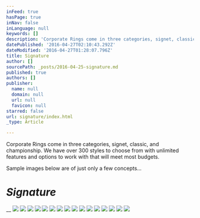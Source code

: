 ```yaml
---
inFeed: true
hasPage: true
inNav: false
inLanguage: null
keywords: []
description: 'Corporate Rings come in three categories, signet, classic, and championship. We have over 300 styles to choose from with unlimited features and options to work with that will meet most budgets.'
datePublished: '2016-04-27T02:10:43.292Z'
dateModified: '2016-04-27T01:28:07.796Z'
title: Signature
author: []
sourcePath: _posts/2016-04-25-signature.md
published: true
authors: []
publisher:
  name: null
  domain: null
  url: null
  favicon: null
starred: false
url: signature/index.html
_type: Article

---
```

Corporate Rings come in three categories, signet, classic, and championship. We have over 300 styles to choose from with unlimited features and options to work with that will meet most budgets.

Sample images below are of just only a few concepts...

# _Signature_

__
![](https://s3-us-west-2.amazonaws.com/the-grid-img/p/8efd1472fb231a604b2a6f3ebdcacf6b1880da47.jpg)
![](https://s3-us-west-2.amazonaws.com/the-grid-img/p/a479a5900920fff1651fb24cf18af152b5f8f3f5.jpg)
![](https://the-grid-user-content.s3-us-west-2.amazonaws.com/2c59f52d-8c78-484d-9781-3884519fc286.jpg)
![](https://the-grid-user-content.s3-us-west-2.amazonaws.com/58ca6582-98a0-41b0-973c-35302b9071ac.jpg)
![](https://the-grid-user-content.s3-us-west-2.amazonaws.com/047f4682-11d3-4d1a-bce9-146be4a8f2c3.jpg)
![](https://the-grid-user-content.s3-us-west-2.amazonaws.com/d5c66ca6-ba2a-4869-b688-1eba800ce7ff.jpg)
![](https://the-grid-user-content.s3-us-west-2.amazonaws.com/bd0c1a7e-2301-45b5-83aa-8c0e5ab8f274.jpg)
![](https://the-grid-user-content.s3-us-west-2.amazonaws.com/e24e4bd4-b7e0-47f6-8b20-fe45e7181a30.jpg)
![](https://the-grid-user-content.s3-us-west-2.amazonaws.com/0bcb8a76-ac3f-48d5-81e3-e59ce03b9b66.jpg)
![](https://the-grid-user-content.s3-us-west-2.amazonaws.com/50abb261-0835-40db-ab33-16ddca02d994.jpg)
![](https://the-grid-user-content.s3-us-west-2.amazonaws.com/dfe0f055-2dc3-4170-87a9-1a35afb021c2.jpg)
![](https://the-grid-user-content.s3-us-west-2.amazonaws.com/fb995db6-c544-43a1-906b-d1380cfd7ca6.jpg)
![](https://the-grid-user-content.s3-us-west-2.amazonaws.com/e15062a7-acc0-4969-b98e-ef2dac14e156.jpg)
![](https://the-grid-user-content.s3-us-west-2.amazonaws.com/eec421e5-feee-4960-86bc-f39549b28a53.jpg)
![](https://the-grid-user-content.s3-us-west-2.amazonaws.com/3782f217-295e-46ba-995c-1a46a7a3523c.jpg)
![](https://the-grid-user-content.s3-us-west-2.amazonaws.com/625ae239-7829-4ac8-81bb-fd6c39647d4e.jpg)